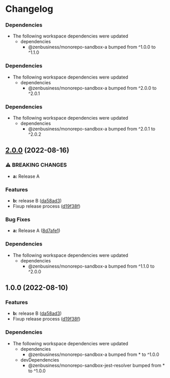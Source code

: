 # Changelog

### Dependencies

* The following workspace dependencies were updated
  * dependencies
    * @zenbusiness/monorepo-sandbox-a bumped from ^1.0.0 to ^1.1.0

### Dependencies

* The following workspace dependencies were updated
  * dependencies
    * @zenbusiness/monorepo-sandbox-a bumped from ^2.0.0 to ^2.0.1

### Dependencies

* The following workspace dependencies were updated
  * dependencies
    * @zenbusiness/monorepo-sandbox-a bumped from ^2.0.1 to ^2.0.2

## [2.0.0](https://github.com/zenbusiness/monorepo-sandbox/compare/monorepo-sandbox-b-v1.0.1...monorepo-sandbox-b-v2.0.0) (2022-08-16)


### ⚠ BREAKING CHANGES

* **a:** Release A

### Features

* **b:** release B ([da58ad3](https://github.com/zenbusiness/monorepo-sandbox/commit/da58ad3e81663c7ddc89622546bd886eebb23d4e))
* Fixup release process ([d19f38f](https://github.com/zenbusiness/monorepo-sandbox/commit/d19f38f9cbb8660837b9235a097f892a87c2e96f))


### Bug Fixes

* **a:** Release A ([8d7afe1](https://github.com/zenbusiness/monorepo-sandbox/commit/8d7afe1939e72aa6028d1809d3508bd3485f08c1))


### Dependencies

* The following workspace dependencies were updated
  * dependencies
    * @zenbusiness/monorepo-sandbox-a bumped from ^1.1.0 to ^2.0.0

## 1.0.0 (2022-08-10)


### Features

* **b:** release B ([da58ad3](https://github.com/zenbusiness/monorepo-sandbox/commit/da58ad3e81663c7ddc89622546bd886eebb23d4e))
* Fixup release process ([d19f38f](https://github.com/zenbusiness/monorepo-sandbox/commit/d19f38f9cbb8660837b9235a097f892a87c2e96f))


### Dependencies

* The following workspace dependencies were updated
  * dependencies
    * @zenbusiness/monorepo-sandbox-a bumped from * to ^1.0.0
  * devDependencies
    * @zenbusiness/monorepo-sandbox-jest-resolver bumped from * to ^1.0.0
